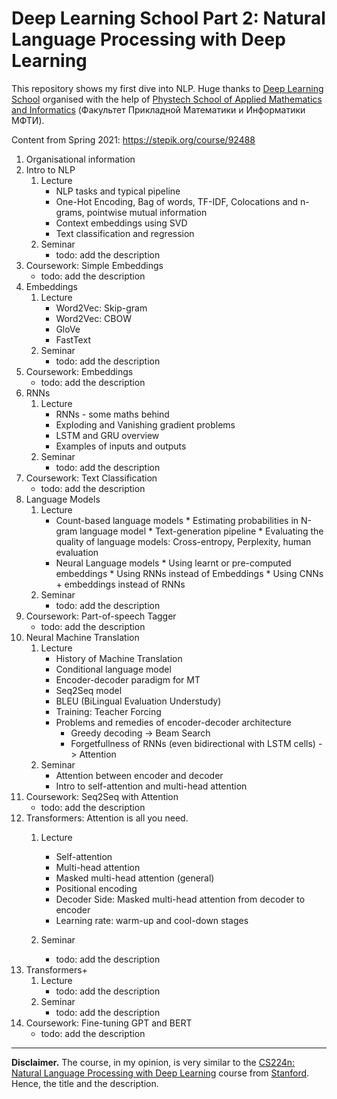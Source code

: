 # Deep Learning School Part 2: Natural Language Processing with Deep Learning

This repository shows my first dive into NLP. Huge thanks
to [Deep Learning School](https://en.dlschool.org/) organised with the help of
[Phystech School of Applied Mathematics and Informatics](https://mipt.ru/english/edu/phystechschools/psami) (Факультет Прикладной Математики и Информатики МФТИ).

Content from Spring 2021: https://stepik.org/course/92488

1. Organisational information
2. Intro to NLP
    1. Lecture
        * NLP tasks and typical pipeline
        * One-Hot Encoding, Bag of words, TF-IDF, Colocations and n-grams, pointwise mutual information
        * Context embeddings using SVD
        * Text classification and regression
    2. Seminar
        * todo: add the description
3. Coursework: Simple Embeddings
    * todo: add the description
4. Embeddings
    1. Lecture
        * Word2Vec: Skip-gram
        * Word2Vec: CBOW
        * GloVe
        * FastText
    2. Seminar
        * todo: add the description
5. Coursework: Embeddings
    * todo: add the description
6. RNNs
    1. Lecture
        * RNNs - some maths behind
        * Exploding and Vanishing gradient problems
        * LSTM and GRU overview
        * Examples of inputs and outputs
    2. Seminar
        * todo: add the description
7. Coursework: Text Classification
    * todo: add the description
8. Language Models
    1. Lecture
        * Count-based language models
              * Estimating probabilities in N-gram language model
              * Text-generation pipeline
              * Evaluating the quality of language models: Cross-entropy, Perplexity, human evaluation
        * Neural Language models
              * Using learnt or pre-computed embeddings
              * Using RNNs instead of Embeddings
              * Using CNNs + embeddings instead of RNNs
    2. Seminar
        * todo: add the description
9. Coursework: Part-of-speech Tagger
    * todo: add the description
10. Neural Machine Translation
    1. Lecture
        * History of Machine Translation
        * Conditional language model
        * Encoder-decoder paradigm for MT
        * Seq2Seq model
        * BLEU (BiLingual Evaluation Understudy)
        * Training: Teacher Forcing
        * Problems and remedies of encoder-decoder architecture
            * Greedy decoding -> Beam Search
            * Forgetfullness of RNNs (even bidirectional with LSTM cells) -> Attention
    2. Seminar
        * Attention between encoder and decoder
        * Intro to self-attention and multi-head attention
11. Coursework: Seq2Seq with Attention
    * todo: add the description
12. Transformers: Attention is all you need.
    1. Lecture
        * Self-attention
        * Multi-head attention
        * Masked multi-head attention (general)
        * Positional encoding
        * Decoder Side: Masked multi-head attention from decoder to encoder
        * Learning rate: warm-up and cool-down stages

    2. Seminar
        * todo: add the description
13. Transformers+
    1. Lecture
        * todo: add the description
    2. Seminar
        * todo: add the description
14. Coursework: Fine-tuning GPT and BERT
    * todo: add the description
----

**Disclaimer.** The course, in my opinion, is very similar to the [CS224n: Natural Language Processing with Deep Learning](http://web.stanford.edu/class/cs224n/) course from [Stanford](https://www.stanford.edu). Hence, the title and the description.

